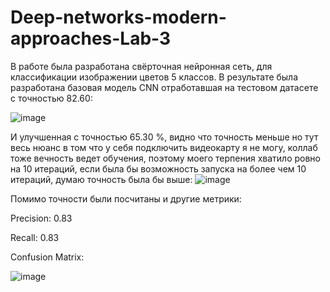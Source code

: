 # Deep-networks-modern-approaches-Lab-3

В работе была разработана свёрточная нейронная сеть, для классификации изображении цветов 5 клаcсов.
В результате была разработана базовая модель CNN отработавшая на тестовом датасете с точностью 82.60:
 
![image](https://github.com/MEHovick/Deep-networks-modern-approaches-Lab-3/assets/52539883/938b0091-40f7-4ccf-9d63-4cd7f30e7372)


И улучшенная с точностью 65.30 %, видно что точность меньше но тут весь нюанс в том что у себя подключить видеокарту я не могу, коллаб тоже вечность ведет обучения, поэтому моего терпения хватило ровно на 10 итераций, если была бы возможность запуска на более чем 10 итераций, думаю точность была бы выше:
![image](https://github.com/MEHovick/Deep-networks-modern-approaches-Lab-3/assets/52539883/fd605ffd-b421-45b3-9e8d-298448e93961)


Помимо точности были посчитаны и другие метрики:

Precision: 0.83

Recall: 0.83

Confusion Matrix:

![image](https://github.com/MEHovick/Deep-networks-modern-approaches-Lab-3/assets/52539883/369fcf4b-8fbf-4fd7-ab5d-655243f4595d)


